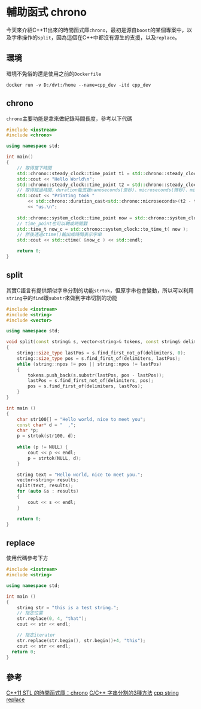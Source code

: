 # 輔助函式 chrono

今天來介紹C++11出來的時間函式庫`chrono`，最初是源自`boost`的某個專案中，以及字串操作的`split`，因為這個在C++中都沒有源生的支援，以及`replace`。

## 環境

環境不免俗的還是使用之前的`Dockerfile`

```shell
docker run -v D:/dvt:/home --name=cpp_dev -itd cpp_dev
```

## chrono

`chrono`主要功能是拿來做紀錄時間長度，參考以下代碼

```cpp
#include <iostream>
#include <chrono>

using namespace std;

int main()
{
    // 取得當下時間
    std::chrono::steady_clock::time_point t1 = std::chrono::steady_clock::now();
    std::cout << "Hello World\n";
    std::chrono::steady_clock::time_point t2 = std::chrono::steady_clock::now();
    // 取得經過時間，duration能支援nanoseconds(奈秒)、microseconds(微秒)、milliseconds(毫秒)、seconds(秒)、minutes(分)、hours(小時)
    std::cout << "Printing took "
        << std::chrono::duration_cast<std::chrono::microseconds>(t2 - t1).count()
        << "us.\n";
    
    std::chrono::system_clock::time_point now = std::chrono::system_clock::now();
    // time_point也可以轉成時間戳
    std::time_t now_c = std::chrono::system_clock::to_time_t( now );
    // 然後透過ctime()輸出成時間表示字串
    std::cout << std::ctime( &now_c ) << std::endl;

    return 0;
}
```

## split

其實C語言有提供類似字串分割的功能`strtok`，但原字串也會變動，所以可以利用`string`中的`find`跟`substr`來做到字串切割的功能

```cpp
#include <iostream>
#include <string>
#include <vector>

using namespace std;

void split(const string& s, vector<string>& tokens, const string& delimiters = " ")
{
    string::size_type lastPos = s.find_first_not_of(delimiters, 0);
    string::size_type pos = s.find_first_of(delimiters, lastPos);
    while (string::npos != pos || string::npos != lastPos)
    {
        tokens.push_back(s.substr(lastPos, pos - lastPos));
        lastPos = s.find_first_not_of(delimiters, pos);
        pos = s.find_first_of(delimiters, lastPos);
    }
}

int main ()
{
    char str100[] = "Hello world, nice to meet you";
    const char* d = "  ,";
    char *p;
    p = strtok(str100, d);
    
    while (p != NULL) {
        cout << p << endl;
        p = strtok(NULL, d);  
    }

    string text = "Hello world, nice to meet you.";
    vector<string> results;
    split(text, results);
    for (auto &s : results)
    {
        cout << s << endl;
    }    

    return 0;
}
```

## replace

使用代碼參考下方

```cpp
#include <iostream>
#include <string>

using namespace std;

int main ()
{
    string str = "this is a test string.";
    // 指定位置
    str.replace(0, 4, "that");
    cout << str << endl;

    // 指定iterator
    str.replace(str.begin(), str.begin()+4, "this");
    cout << str << endl;
  return 0;
}
```

## 參考

[C++11 STL 的時間函式庫：chrono](https://kheresy.wordpress.com/2013/12/27/c-stl-chrono/)
[C/C++ 字串分割的3種方法](https://shengyu7697.github.io/cpp-string-split/)
[cpp string replace](https://cplusplus.com/reference/string/string/replace/)

